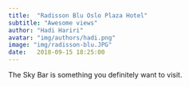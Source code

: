 ```yaml
---
title:  "Radisson Blu Oslo Plaza Hotel"
subtitle: "Awesome views"
author: "Hadi Hariri"
avatar: "img/authors/hadi.png"
image: "img/radisson-blu.JPG"
date:   2018-09-15 18:25:00
---
```


The Sky Bar is something you definitely want to visit.
